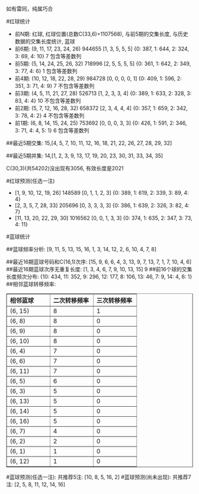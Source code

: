 <!-- 
.. title: 双色球2013001期(2013-01-01)数据分析报告
.. slug: slott-2013001-2013-01-01-report
.. date: 2013-01-02 08:00:00 UTC+08:00
.. tags: Lottery
.. link: 
.. description: 
.. type: text
-->

如有雷同，纯属巧合

<!-- TEASER_END-->

#红球统计

- 前N期: 红球, 红球位置(总数C(33,6)=1107568), 与前5期的交集长度, 与历史数据的交集长度统计, 蓝球
- 前6期: (9, 11, 17, 23, 24, 26) 944655 [1, 3, 5, 5, 5] {0: 387, 1: 644, 2: 324, 3: 69, 4: 10} 7 包含等差数列
- 前5期: (5, 14, 24, 25, 26, 32) 718996 [2, 5, 5, 5, 5] {0: 361, 1: 642, 2: 349, 3: 77, 4: 6} 1 包含等差数列
- 前4期: (10, 12, 18, 22, 28, 29) 984728 [0, 0, 0, 0, 1] {0: 409, 1: 596, 2: 351, 3: 71, 4: 9} 7 不包含等差数列
- 前3期: (4, 5, 11, 21, 27, 28) 526713 [1, 2, 3, 3, 4] {0: 389, 1: 633, 2: 328, 3: 83, 4: 4} 10 不包含等差数列
- 前2期: (5, 7, 12, 16, 28, 32) 658372 [2, 3, 4, 4, 4] {0: 357, 1: 659, 2: 342, 3: 78, 4: 2} 4 不包含等差数列
- 前1期: (6, 8, 14, 15, 24, 25) 753692 [0, 0, 0, 3, 3] {0: 426, 1: 591, 2: 346, 3: 71, 4: 4, 5: 1} 6 包含等差数列

##最近5期交集:
15,[4, 5, 7, 10, 11, 12, 16, 18, 21, 22, 26, 27, 28, 29, 32]

##最近5期并集:
14,[1, 2, 3, 9, 13, 17, 19, 20, 23, 30, 31, 33, 34, 35]

C(30,3)(共54202)没出现有3056, 
有效长度是2021

#红球预测(任选一注)

- [1, 9, 10, 12, 19, 26] 148589 [0, 1, 1, 2, 3] {0: 389, 1: 619, 2: 339, 3: 89, 4: 4}
- [2, 3, 5, 7, 28, 33] 205696 [0, 3, 3, 3, 3] {0: 386, 1: 639, 2: 326, 3: 82, 4: 7}
- [11, 13, 20, 22, 29, 30] 1016562 [0, 0, 1, 3, 3] {0: 374, 1: 635, 2: 347, 3: 73, 4: 11}

#蓝球统计

##蓝球频率分析:
[9, 11, 5, 13, 15, 16, 1, 3, 14, 12, 2, 6, 10, 4, 7, 8]

##最近16期蓝球号码和C(16,1)次序:
[15, 9, 6, 6, 4, 3, 13, 9, 7, 13, 7, 1, 7, 10, 4, 6]
##最近16期蓝球次序无重复长度:
[1, 3, 4, 6, 7, 9, 10, 13, 15] 9
##前16个球的交集长度频次分布:
{10: 434, 11: 352, 9: 296, 12: 177, 8: 106, 13: 46, 7: 9, 14: 4, 6: 1}
##相邻蓝球转移频率:
<table border="1" class="table table-striped dataframe">
  <thead>
    <tr style="text-align: left;">
      <th style="min-width: 100px;">相邻蓝球</th>
      <th style="min-width: 100px;">二次转移频率</th>
      <th style="min-width: 100px;">三次转移频率</th>
    </tr>
  </thead>
  <tbody>
    <tr>
      <td> (6, 15)</td>
      <td> 8</td>
      <td> 1</td>
    </tr>
    <tr>
      <td>  (6, 8)</td>
      <td> 8</td>
      <td> 0</td>
    </tr>
    <tr>
      <td>  (6, 9)</td>
      <td> 8</td>
      <td> 0</td>
    </tr>
    <tr>
      <td> (6, 10)</td>
      <td> 8</td>
      <td> 0</td>
    </tr>
    <tr>
      <td>  (6, 4)</td>
      <td> 7</td>
      <td> 0</td>
    </tr>
    <tr>
      <td>  (6, 6)</td>
      <td> 7</td>
      <td> 0</td>
    </tr>
    <tr>
      <td> (6, 11)</td>
      <td> 7</td>
      <td> 0</td>
    </tr>
    <tr>
      <td>  (6, 5)</td>
      <td> 6</td>
      <td> 0</td>
    </tr>
    <tr>
      <td>  (6, 3)</td>
      <td> 5</td>
      <td> 0</td>
    </tr>
    <tr>
      <td> (6, 13)</td>
      <td> 5</td>
      <td> 0</td>
    </tr>
    <tr>
      <td> (6, 14)</td>
      <td> 5</td>
      <td> 0</td>
    </tr>
    <tr>
      <td> (6, 16)</td>
      <td> 5</td>
      <td> 0</td>
    </tr>
    <tr>
      <td>  (6, 7)</td>
      <td> 4</td>
      <td> 0</td>
    </tr>
    <tr>
      <td>  (6, 2)</td>
      <td> 2</td>
      <td> 0</td>
    </tr>
    <tr>
      <td>  (6, 1)</td>
      <td> 1</td>
      <td> 0</td>
    </tr>
    <tr>
      <td> (6, 12)</td>
      <td> 1</td>
      <td> 0</td>
    </tr>
  </tbody>
</table>
#蓝球预测(任选一注):
共推荐5注: [10, 8, 5, 16, 2]
#蓝球预测(尚未出现):
共推荐7注: [2, 5, 8, 11, 12, 14, 16]

